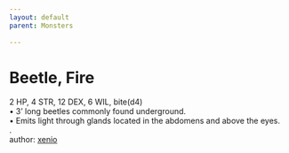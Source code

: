 ```yaml
---
layout: default
parent: Monsters
  
---
```

# Beetle, Fire
2 HP, 4 STR, 12 DEX, 6 WIL, bite(d4)  
• 3’ long beetles commonly found underground.  
• Emits light through glands located in the abdomens and above the eyes.  
.  
author: [xenio](https://xenioinabottle.blogspot.com/2021/02/classic-monsters-for-cairnito-part-1.html)
